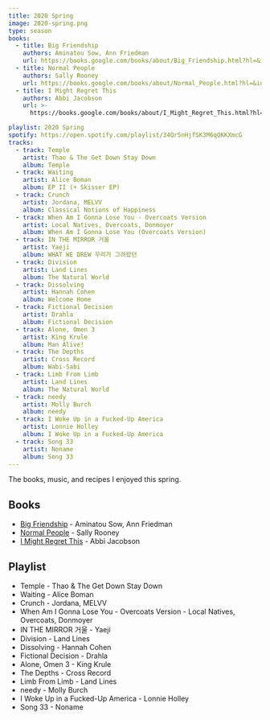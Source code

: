 ```yaml
---
title: 2020 Spring
image: 2020-spring.png
type: season
books:
  - title: Big Friendship
    authors: Aminatou Sow, Ann Friedman
    url: https://books.google.com/books/about/Big_Friendship.html?hl=&id=iPLwDwAAQBAJ
  - title: Normal People
    authors: Sally Rooney
    url: https://books.google.com/books/about/Normal_People.html?hl=&id=Rd2uyQEACAAJ
  - title: I Might Regret This
    authors: Abbi Jacobson
    url: >-
      https://books.google.com/books/about/I_Might_Regret_This.html?hl=&id=OmtSDwAAQBAJ

playlist: 2020 Spring
spotify: https://open.spotify.com/playlist/34Qr5nHjfSK3M6qQKKXmcG
tracks:
  - track: Temple
    artist: Thao & The Get Down Stay Down
    album: Temple
  - track: Waiting
    artist: Alice Boman
    album: EP II (+ Skisser EP)
  - track: Crunch
    artist: Jordana, MELVV
    album: Classical Notions of Happiness
  - track: When Am I Gonna Lose You - Overcoats Version
    artist: Local Natives, Overcoats, Donmoyer
    album: When Am I Gonna Lose You (Overcoats Version)
  - track: IN THE MIRROR 거울
    artist: Yaeji
    album: WHAT WE DREW 우리가 그려왔던
  - track: Division
    artist: Land Lines
    album: The Natural World
  - track: Dissolving
    artist: Hannah Cohen
    album: Welcome Home
  - track: Fictional Decision
    artist: Drahla
    album: Fictional Decision
  - track: Alone, Omen 3
    artist: King Krule
    album: Man Alive!
  - track: The Depths
    artist: Cross Record
    album: Wabi-Sabi
  - track: Limb From Limb
    artist: Land Lines
    album: The Natural World
  - track: needy
    artist: Molly Burch
    album: needy
  - track: I Woke Up in a Fucked-Up America
    artist: Lonnie Holley
    album: I Woke Up in a Fucked-Up America
  - track: Song 33
    artist: Noname
    album: Song 33
---
```


The books, music, and recipes I enjoyed this spring.

## Books

- [Big Friendship](https://books.google.com/books/about/Big_Friendship.html?hl=&id=iPLwDwAAQBAJ) - Aminatou Sow, Ann Friedman
- [Normal People](https://books.google.com/books/about/Normal_People.html?hl=&id=Rd2uyQEACAAJ) - Sally Rooney
- [I Might Regret This](https://books.google.com/books/about/I_Might_Regret_This.html?hl=&id=OmtSDwAAQBAJ) - Abbi Jacobson

## Playlist

- Temple - Thao & The Get Down Stay Down
- Waiting - Alice Boman
- Crunch - Jordana, MELVV
- When Am I Gonna Lose You - Overcoats Version - Local Natives, Overcoats, Donmoyer
- IN THE MIRROR 거울 - Yaeji
- Division - Land Lines
- Dissolving - Hannah Cohen
- Fictional Decision - Drahla
- Alone, Omen 3 - King Krule
- The Depths - Cross Record
- Limb From Limb - Land Lines
- needy - Molly Burch
- I Woke Up in a Fucked-Up America - Lonnie Holley
- Song 33 - Noname
